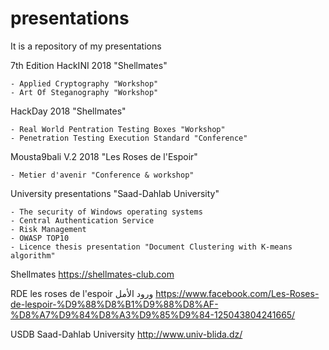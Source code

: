 # presentations
It is a repository of my presentations

7th Edition HackINI 2018 "Shellmates"

    - Applied Cryptography "Workshop"
    - Art Of Steganography "Workshop"

HackDay 2018 "Shellmates"

    - Real World Pentration Testing Boxes "Workshop"
    - Penetration Testing Execution Standard "Conference"
    
Mousta9bali V.2 2018 "Les Roses de l'Espoir"

    - Metier d'avenir "Conference & workshop"

University presentations "Saad-Dahlab University"

    - The security of Windows operating systems
    - Central Authentication Service 
    - Risk Management
    - OWASP TOP10
    - Licence thesis presentation "Document Clustering with K-means algorithm"
    
 
 Shellmates https://shellmates-club.com
 
 RDE les roses de l'espoir ورود الأمل  https://www.facebook.com/Les-Roses-de-lespoir-%D9%88%D8%B1%D9%88%D8%AF-%D8%A7%D9%84%D8%A3%D9%85%D9%84-125043804241665/
 
 USDB Saad-Dahlab University http://www.univ-blida.dz/

